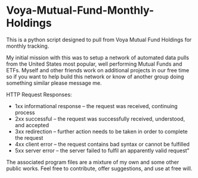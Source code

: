# Voya-Mutual-Fund-Monthly-Holdings
This is a python script designed to pull from Voya Mutual Fund Holdings for monthly tracking.

My initial mission with this was to setup a network of automated data pulls from the United States most popular, well performing Mutual Funds and ETFs. Myself and other friends work on additional projects in our free time so if you want to help build this network or know of another group doing something similar please message me.


HTTP Request Responses:
- 1xx informational response – the request was received, continuing process
- 2xx successful – the request was successfully received, understood, and accepted
- 3xx redirection – further action needs to be taken in order to complete the request
- 4xx client error – the request contains bad syntax or cannot be fulfilled
- 5xx server error – the server failed to fulfil an apparently valid request"


The associated program files are a mixture of my own and some other public works.
Feel free to contribute, offer suggestions, and use at free will.
